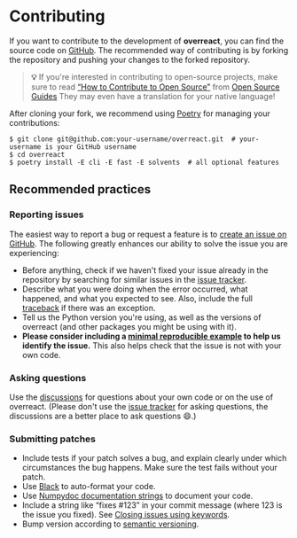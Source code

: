 # Contributing

If you want to contribute to the development of **overreact**, you can find the
source code on [GitHub](https://github.com/geem-lab/overreact). The recommended
way of contributing is by forking the repository and pushing your changes to the
forked repository.

> **💡** If you're interested in contributing to open-source projects, make sure
> to read
> [“How to Contribute to Open Source”](https://opensource.guide/how-to-contribute/)
> from [Open Source Guides](https://opensource.guide/) They may even have a
> translation for your native language!

After cloning your fork, we recommend using [Poetry](https://python-poetry.org/)
for managing your contributions:

```console
$ git clone git@github.com:your-username/overreact.git  # your-username is your GitHub username
$ cd overreact
$ poetry install -E cli -E fast -E solvents  # all optional features
```

## Recommended practices

### Reporting issues

The easiest way to report a bug or request a feature is to
[create an issue on GitHub](http://github.com/geem-lab/overreact/issues). The
following greatly enhances our ability to solve the issue you are experiencing:

-   Before anything, check if we haven't fixed your issue already in the repository
    by searching for similar issues in the
    [issue tracker](http://github.com/geem-lab/overreact/issues).
-   Describe what you were doing when the error occurred, what
    happened, and what you expected to see.
    Also, include the full [traceback](https://realpython.com/python-traceback/) if
    there was an exception.
-   Tell us the Python version you're using, as well as the versions of
    overreact (and other packages you might be using with it).
-   **Please consider including a
    [minimal reproducible example](https://stackoverflow.com/help/minimal-reproducible-example)
    to help us identify the issue.** This also helps check that the issue is not
    with your own code.

### Asking questions

Use the [discussions](https://github.com/geem-lab/overreact/discussions) for
questions about your own code or on the use of overreact. (Please don't use the
[issue tracker](https://github.com/geem-lab/overreact/issues) for asking
questions, the discussions are a better place to ask questions 😄.)

### Submitting patches

-   Include tests if your patch solves a bug, and explain clearly
    under which circumstances the bug happens. Make sure the test fails without
    your patch.
-   Use [Black](https://black.readthedocs.io/) to auto-format your code.
-   Use
    [Numpydoc documentation strings](https://numpydoc.readthedocs.io/en/latest/format.html)
    to document your code.
-   Include a string like “fixes #123” in your commit message (where 123 is the
    issue you fixed). See
    [Closing issues using keywords](https://help.github.com/articles/creating-a-pull-request/).
-   Bump version according to [semantic versioning](https://semver.org/).
